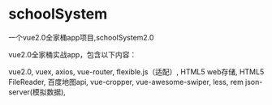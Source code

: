 # schoolSystem
一个vue2.0全家桶app项目,schoolSystem2.0

vue2.0全家桶实战app，包含以下内容：

vue2.0,
vuex,
axios,
vue-router,
flexible.js（适配）,
HTML5 web存储,
HTML5 FileReader,
百度地图api,
vue-cropper,
vue-awesome-swiper,
less,
rem
json-server(模拟数据),
